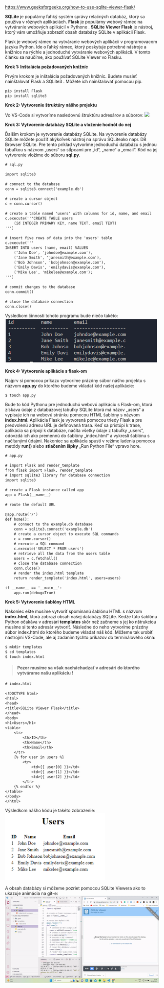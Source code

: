 https://www.geeksforgeeks.org/how-to-use-sqlite-viewer-flask/

**SQLite** je populárny ľahký systém správy relačných databáz, ktorý sa používa v rôznych aplikáciách. **Flask** je populárny webový rámec na vytváranie webových aplikácií v Pythone . **SQLite Viewer Flask** je nástroj, ktorý vám umožňuje zobraziť obsah databázy SQLite v aplikácii Flask.

Flask je webový rámec na vytváranie webových aplikácií v programovacom jazyku Python. Ide o ľahký rámec, ktorý poskytuje potrebné nástroje a knižnice na rýchle a jednoduché vytváranie webových aplikácií. V tomto článku sa naučíme, ako používať SQLite Viewer vo Flasku.

**Krok 1: Inštalácia požadovaných knižníc**

Prvým krokom je inštalácia požadovaných knižníc. Budete musieť nainštalovať Flask a SQLite3 . Môžete ich nainštalovať pomocou pip.
~~~
pip install Flask
pip install sqlite3
~~~
**Krok 2: Vytvorenie štruktúry nášho projektu**

Vo VS-Code si vytvoríme nasledovnú štruktúru adresárov a súborov:
![](.SQLite01.png)

**Krok 3: Vytvorenie databázy SQLite a vloženie hodnôt do nej**

Ďalším krokom je vytvorenie databázy SQLite. Na vytvorenie databázy SQLite môžete použiť akýkoľvek nástroj na správu SQLiteako napr. DB Browser SQLite. Pre tento príklad vytvoríme jednoduchú databázu s jednou tabuľkou s názvom „users“ so stĺpcami pre „id“, „name“ a „email“. Kód na jej vytvorenie vložíme do súboru **sql.py**.
~~~
# sql.py

import sqlite3

# connect to the database
conn = sqlite3.connect('example.db')

# create a cursor object
c = conn.cursor()

# create a table named 'users' with columns for id, name, and email
c.execute('''CREATE TABLE users
	(id INTEGER PRIMARY KEY, name TEXT, email TEXT)
''')

# insert five rows of data into the 'users' table
c.execute('''
INSERT INTO users (name, email) VALUES
	('John Doe', 'johndoe@example.com'),
	('Jane Smith', 'janesmith@example.com'),
	('Bob Johnson', 'bobjohnson@example.com'),
	('Emily Davis', 'emilydavis@example.com'),
	('Mike Lee', 'mikelee@example.com');
''')

# commit changes to the database
conn.commit()

# close the database connection
conn.close()
~~~
Vysledkom činnosti tohoto programu bude niečo takéto:
![](/obrazky/SQLite02.png)

**Krok 4: Vytvorenie aplikácie s flask-om**

Najprv si pomocou príkazu vytvoríme prázdny súbor nášho projektu s názvom **app.py** do ktorého budeme vkladať kód našej aplikácie:
~~~
$ touch app.py
~~~
Bude to kód Pythonu pre jednoduchú webovú aplikáciu s Flask-om, ktorá získava údaje z databázovej tabuľky SQLite ktorá má názov „users“ a vypisuje ich na webovú stránku pomocou HTML šablóny s názvom **index.html**. Aplikácia Flask je vytvorená pomocou triedy Flask a pre predvolenú adresu URL je definovaná trasa. Keď sa pristúpi k trase, aplikácia sa pripojí k databáze, načíta všetky údaje z tabuľky „users“, odovzdá ich ako premennú do šablóny „index.html“ a vykreslí šablónu s načítanými údajmi. Nakoniec sa aplikácia spustí v režime ladenia pomocou metódy **run()** alebo **stlačením šípky** „Run Python File“ vpravo hore.
~~~
# app.py

# import Flask and render_template
from flask import Flask, render_template
# import sqlite3 library for database connection
import sqlite3

# create a Flask instance called app
app = Flask(__name__)

# route the default URL

@app.route('/')
def home():
	# connect to the example.db database
	conn = sqlite3.connect('example.db')
	# create a cursor object to execute SQL commands
	c = conn.cursor()
	# execute a SQL command
	c.execute('SELECT * FROM users')
	# retrieve all the data from the users table
	users = c.fetchall()
	# close the database connection
	conn.close()
	# render the index.html template
	return render_template('index.html', users=users)

if __name__ == '__main__':
	app.run(debug=True)
~~~

**Krok 5: Vytvorenie šablóny HTML**

Nakoniec ešte musíme vytvoriť spomínanú šablónu HTML s názvom **index.html**, ktorá zobrazí obsah našej databázy SQLite. Kedže túto šablónu Python očakáva v adresári **templates** skôr než začneme s jej ko nštrukciou musíme si tento adresár vytvoriť. Následne do neho vytvoríme prázdny súbor index.html do ktorého budeme vkladať náš kód. Môžeme tak urobiť nástrojmi VS-Code, ale aj zadaním týchto príkazov do terminálového okna:
~~~
$ mkdir templates 
$ cd templates 
$ touch index.html
~~~
>#### Pozor musíme sa však nacháchadzať v adresári do ktorého vytvárame našu aplikáciu !
~~~
# index.html

<!DOCTYPE html>
<html>
<head>
<title>SQLite Viewer Flask</title>
</head>
<body>
<h1>Users</h1>
<table>
	<tr>
		<th>ID</th>
		<th>Name</th>
		<th>Email</th>
	</tr>
	{% for user in users %}
		<tr>
			<td>{{ user[0] }}</td>
			<td>{{ user[1] }}</td>
			<td>{{ user[2] }}</td>
		</tr>
	{% endfor %}
</table>
</body>
</html>
~~~
Výsledkom nášho kódu je takéto zobrazenie:
![](/obrazky/SQLite03.png)

A obsah databázy si môžeme pozriet pomocou SQLite Viewera ako to ukazuje animácia na git-e:
![](/obrazky/SQLite04.gif)

